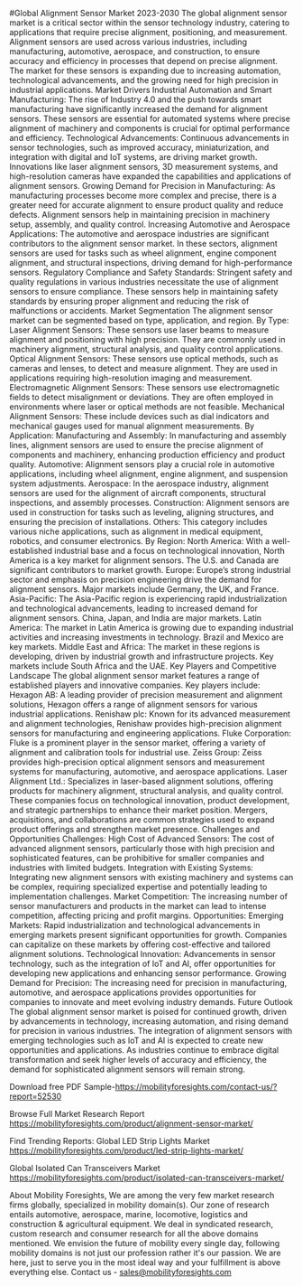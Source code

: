 #Global Alignment Sensor Market 2023-2030
The global alignment sensor market is a critical sector within the sensor technology industry, catering to applications that require precise alignment, positioning, and measurement. Alignment sensors are used across various industries, including manufacturing, automotive, aerospace, and construction, to ensure accuracy and efficiency in processes that depend on precise alignment. The market for these sensors is expanding due to increasing automation, technological advancements, and the growing need for high precision in industrial applications.
Market Drivers
Industrial Automation and Smart Manufacturing: The rise of Industry 4.0 and the push towards smart manufacturing have significantly increased the demand for alignment sensors. These sensors are essential for automated systems where precise alignment of machinery and components is crucial for optimal performance and efficiency.
Technological Advancements: Continuous advancements in sensor technologies, such as improved accuracy, miniaturization, and integration with digital and IoT systems, are driving market growth. Innovations like laser alignment sensors, 3D measurement systems, and high-resolution cameras have expanded the capabilities and applications of alignment sensors.
Growing Demand for Precision in Manufacturing: As manufacturing processes become more complex and precise, there is a greater need for accurate alignment to ensure product quality and reduce defects. Alignment sensors help in maintaining precision in machinery setup, assembly, and quality control.
Increasing Automotive and Aerospace Applications: The automotive and aerospace industries are significant contributors to the alignment sensor market. In these sectors, alignment sensors are used for tasks such as wheel alignment, engine component alignment, and structural inspections, driving demand for high-performance sensors.
Regulatory Compliance and Safety Standards: Stringent safety and quality regulations in various industries necessitate the use of alignment sensors to ensure compliance. These sensors help in maintaining safety standards by ensuring proper alignment and reducing the risk of malfunctions or accidents.
Market Segmentation
The alignment sensor market can be segmented based on type, application, and region.
By Type:
Laser Alignment Sensors: These sensors use laser beams to measure alignment and positioning with high precision. They are commonly used in machinery alignment, structural analysis, and quality control applications.
Optical Alignment Sensors: These sensors use optical methods, such as cameras and lenses, to detect and measure alignment. They are used in applications requiring high-resolution imaging and measurement.
Electromagnetic Alignment Sensors: These sensors use electromagnetic fields to detect misalignment or deviations. They are often employed in environments where laser or optical methods are not feasible.
Mechanical Alignment Sensors: These include devices such as dial indicators and mechanical gauges used for manual alignment measurements.
By Application:
Manufacturing and Assembly: In manufacturing and assembly lines, alignment sensors are used to ensure the precise alignment of components and machinery, enhancing production efficiency and product quality.
Automotive: Alignment sensors play a crucial role in automotive applications, including wheel alignment, engine alignment, and suspension system adjustments.
Aerospace: In the aerospace industry, alignment sensors are used for the alignment of aircraft components, structural inspections, and assembly processes.
Construction: Alignment sensors are used in construction for tasks such as leveling, aligning structures, and ensuring the precision of installations.
Others: This category includes various niche applications, such as alignment in medical equipment, robotics, and consumer electronics.
By Region:
North America: With a well-established industrial base and a focus on technological innovation, North America is a key market for alignment sensors. The U.S. and Canada are significant contributors to market growth.
Europe: Europe’s strong industrial sector and emphasis on precision engineering drive the demand for alignment sensors. Major markets include Germany, the UK, and France.
Asia-Pacific: The Asia-Pacific region is experiencing rapid industrialization and technological advancements, leading to increased demand for alignment sensors. China, Japan, and India are major markets.
Latin America: The market in Latin America is growing due to expanding industrial activities and increasing investments in technology. Brazil and Mexico are key markets.
Middle East and Africa: The market in these regions is developing, driven by industrial growth and infrastructure projects. Key markets include South Africa and the UAE.
Key Players and Competitive Landscape
The global alignment sensor market features a range of established players and innovative companies. Key players include:
Hexagon AB: A leading provider of precision measurement and alignment solutions, Hexagon offers a range of alignment sensors for various industrial applications.
Renishaw plc: Known for its advanced measurement and alignment technologies, Renishaw provides high-precision alignment sensors for manufacturing and engineering applications.
Fluke Corporation: Fluke is a prominent player in the sensor market, offering a variety of alignment and calibration tools for industrial use.
Zeiss Group: Zeiss provides high-precision optical alignment sensors and measurement systems for manufacturing, automotive, and aerospace applications.
Laser Alignment Ltd.: Specializes in laser-based alignment solutions, offering products for machinery alignment, structural analysis, and quality control.
These companies focus on technological innovation, product development, and strategic partnerships to enhance their market position. Mergers, acquisitions, and collaborations are common strategies used to expand product offerings and strengthen market presence.
Challenges and Opportunities
Challenges:
High Cost of Advanced Sensors: The cost of advanced alignment sensors, particularly those with high precision and sophisticated features, can be prohibitive for smaller companies and industries with limited budgets.
Integration with Existing Systems: Integrating new alignment sensors with existing machinery and systems can be complex, requiring specialized expertise and potentially leading to implementation challenges.
Market Competition: The increasing number of sensor manufacturers and products in the market can lead to intense competition, affecting pricing and profit margins.
Opportunities:
Emerging Markets: Rapid industrialization and technological advancements in emerging markets present significant opportunities for growth. Companies can capitalize on these markets by offering cost-effective and tailored alignment solutions.
Technological Innovation: Advancements in sensor technology, such as the integration of IoT and AI, offer opportunities for developing new applications and enhancing sensor performance.
Growing Demand for Precision: The increasing need for precision in manufacturing, automotive, and aerospace applications provides opportunities for companies to innovate and meet evolving industry demands.
Future Outlook
The global alignment sensor market is poised for continued growth, driven by advancements in technology, increasing automation, and rising demand for precision in various industries. The integration of alignment sensors with emerging technologies such as IoT and AI is expected to create new opportunities and applications. As industries continue to embrace digital transformation and seek higher levels of accuracy and efficiency, the demand for sophisticated alignment sensors will remain strong.


Download free PDF Sample-https://mobilityforesights.com/contact-us/?report=52530


Browse Full Market Research Report 
https://mobilityforesights.com/product/alignment-sensor-market/

Find Trending Reports:
Global LED Strip Lights Market 
https://mobilityforesights.com/product/led-strip-lights-market/

Global Isolated Can Transceivers Market 
https://mobilityforesights.com/product/isolated-can-transceivers-market/


About Mobility Foresights,
We are among the very few market research firms globally, specialized in mobility domain(s). Our zone of research entails automotive, aerospace, marine, locomotive, logistics and construction & agricultural equipment. We deal in syndicated research, custom research and consumer research for all the above domains mentioned.
We envision the future of mobility every single day, following mobility domains is not just our profession rather it's our passion. We are here, just to serve you in the most ideal way and your fulfillment is above everything else. Contact us -  sales@mobilityforesights.com 

